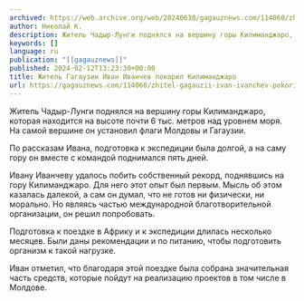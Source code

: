 ```yaml
---
archived: https://web.archive.org/web/20240630/gagauznews.com/114060/zhitel-gagauzii-ivan-ivanchev-pokoril-kilimandzharo.html
author: Николай К.
description: Житель Чадыр-Лунги поднялся на вершину горы Килиманджаро, которая находится на высоте почти 6 тыс. метров над уровнем моря. На самой вершине он установил флаги Молдовы и Гагаузии. По рассказам Ивана, подготовка к экспедиции была долгой, а на саму гору он вместе с командой поднимался пять дней. Ивану Иванчеву удалось побить собственный рекорд, поднявшись на гору Килиманджаро. Для него этот опыт был первым. Мысль об этом казалась далекой, а сам он думал, что не готов ни физически, ни морально. Но являясь частью международной благотворительной организации, он решил попробовать. Подготовка к поездке в Африку и к экспедиции длилась несколько месяцев. Были даны […]
keywords: []
language: ru
publication: "[[gagauznews]]"
published: 2024-02-12T13:23:30+00:00
title: Житель Гагаузии Иван Иванчев покорил Килиманджаро
url: https://gagauznews.com/114060/zhitel-gagauzii-ivan-ivanchev-pokoril-kilimandzharo.html
---
```


Житель Чадыр-Лунги поднялся на вершину горы Килиманджаро, которая находится на высоте почти 6 тыс. метров над уровнем моря. На самой вершине он установил флаги Молдовы и Гагаузии.

По рассказам Ивана, подготовка к экспедиции была долгой, а на саму гору он вместе с командой поднимался пять дней.

Ивану Иванчеву удалось побить собственный рекорд, поднявшись на гору Килиманджаро. Для него этот опыт был первым. Мысль об этом казалась далекой, а сам он думал, что не готов ни физически, ни морально. Но являясь частью международной благотворительной организации, он решил попробовать.

Подготовка к поездке в Африку и к экспедиции длилась несколько месяцев. Были даны рекомендации и по питанию, чтобы подготовить организм к такой нагрузке.

Иван отметил, что благодаря этой поездке была собрана значительная часть средств, которые пойдут на реализацию проектов в том числе в Молдове.